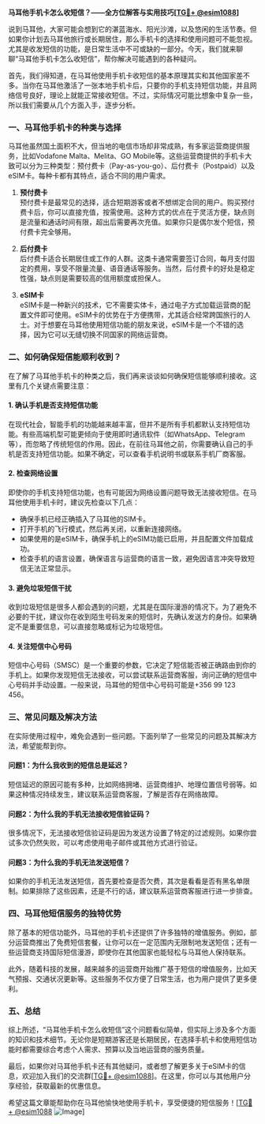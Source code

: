 **马耳他手机卡怎么收短信？——全方位解答与实用技巧[[TG💪+ @esim1088](https://t.me/s/esim1088)]**

说到马耳他，大家可能会想到它的湛蓝海水、阳光沙滩，以及悠闲的生活节奏。但如果你计划去马耳他旅行或长期居住，那么手机卡的选择和使用问题可不能忽视。尤其是收发短信的功能，是日常生活中不可或缺的一部分。今天，我们就来聊聊“马耳他手机卡怎么收短信”，帮你解决可能遇到的各种疑问。

首先，我们得知道，在马耳他使用手机卡收短信的基本原理其实和其他国家差不多。当你在马耳他激活了一张本地手机卡后，只要你的手机支持短信功能，并且网络信号良好，理论上就能正常接收短信。不过，实际情况可能比想象中复杂一些，所以我们需要从几个方面入手，逐步分析。

### **一、马耳他手机卡的种类与选择**

马耳他虽然国土面积不大，但当地的电信市场却非常成熟，有多家运营商提供服务，比如Vodafone Malta、Melita、GO Mobile等。这些运营商提供的手机卡大致可以分为三种类型：预付费卡（Pay-as-you-go）、后付费卡（Postpaid）以及eSIM卡。每种卡都有其特点，适合不同的用户需求。

1. **预付费卡**  
   预付费卡是最常见的选择，适合短期游客或者不想绑定合同的用户。购买预付费卡后，你可以直接充值，按需使用。这种方式的优点在于灵活方便，缺点则是流量和通话时间有限，超出后需要再次充值。如果你只是偶尔发个短信，预付费卡完全够用。

2. **后付费卡**  
   后付费卡适合长期居住或工作的人群。这类卡通常需要签订合同，每月支付固定的费用，享受不限量流量、语音通话等服务。当然，后付费卡的好处是稳定性强，缺点则是需要较高的信用额度或担保人。

3. **eSIM卡**  
   eSIM卡是一种新兴的技术，它不需要实体卡，通过电子方式加载运营商的配置文件即可使用。eSIM卡的优势在于方便携带，尤其适合经常跨国旅行的人士。对于想要在马耳他使用短信功能的朋友来说，eSIM卡是一个不错的选择，因为它可以无缝切换不同国家的网络运营商。

### **二、如何确保短信能顺利收到？**

在了解了马耳他手机卡的种类之后，我们再来谈谈如何确保短信能够顺利接收。这里有几个关键点需要注意：

#### **1. 确认手机是否支持短信功能**
   在现代社会，智能手机的功能越来越丰富，但并不是所有手机都默认支持短信功能。有些高端机型可能更倾向于使用即时通讯软件（如WhatsApp、Telegram等），而忽略了传统短信的作用。因此，在前往马耳他之前，你需要确认自己的手机是否支持短信功能。如果不确定，可以查看手机说明书或联系手机厂商客服。

#### **2. 检查网络设置**
   即使你的手机支持短信功能，也有可能因为网络设置问题导致无法接收短信。在马耳他使用手机卡时，建议先检查以下几点：
   - 确保手机已经正确插入了马耳他的SIM卡。
   - 打开手机的飞行模式，然后再关闭，以重新连接网络。
   - 如果使用的是eSIM卡，确保手机上的eSIM功能已启用，并且配置文件加载成功。
   - 检查手机的语言设置，确保语言与运营商的语言一致，避免因语言冲突导致短信无法正常显示。

#### **3. 避免垃圾短信干扰**
   收到垃圾短信是很多人都会遇到的问题，尤其是在国际漫游的情况下。为了避免不必要的干扰，建议你在收到陌生号码发来的短信时，先确认发送方的身份。如果确定不是重要信息，可以直接忽略或标记为垃圾短信。

#### **4. 关注短信中心号码**
   短信中心号码（SMSC）是一个重要的参数，它决定了短信能否被正确路由到你的手机上。如果你发现短信无法接收，可以尝试联系运营商客服，询问正确的短信中心号码并手动设置。一般来说，马耳他的短信中心号码可能是+356 99 123 456。

### **三、常见问题及解决方法**

在实际使用过程中，难免会遇到一些问题。下面列举了一些常见的问题及其解决方法，希望能帮到你。

#### **问题1：为什么我收到的短信总是延迟？**
   短信延迟的原因可能有多种，比如网络拥堵、运营商维护、地理位置信号弱等。如果这种情况持续发生，建议联系运营商客服，了解是否存在网络故障。

#### **问题2：为什么我的手机无法接收短信验证码？**
   很多情况下，无法接收短信验证码是因为发送方设置了特定的过滤规则。如果你尝试多次仍然失败，可以考虑使用电子邮件或其他方式进行验证。

#### **问题3：为什么我的手机无法发送短信？**
   如果你的手机无法发送短信，首先要检查是否欠费，其次是看看是否有黑名单限制。如果排除了这些因素，还是不行的话，建议联系运营商客服进行进一步排查。

### **四、马耳他短信服务的独特优势**

除了基本的短信功能外，马耳他的手机卡还提供了许多独特的增值服务。例如，部分运营商推出了免费短信套餐，让你可以在一定范围内无限制地发送短信；还有一些运营商支持国际短信漫游，即使你在其他国家也能轻松与马耳他人保持联系。

此外，随着科技的发展，越来越多的运营商开始推广基于短信的增值服务，比如天气预报、交通状况更新等。这些服务不仅方便了日常生活，也为用户提供了更多便利。

### **五、总结**

综上所述，“马耳他手机卡怎么收短信”这个问题看似简单，但实际上涉及多个方面的知识和技术细节。无论你是短期游客还是长期居民，在选择手机卡和使用短信功能时都需要综合考虑个人需求、预算以及当地运营商的服务质量。

最后，如果你对马耳他手机卡还有其他疑问，或者想了解更多关于eSIM卡的信息，欢迎加入我们的交流群[[TG💪+ @esim1088](https://t.me/s/esim1088)]。在这里，你可以与其他用户分享经验，获取最新的优惠信息。

希望这篇文章能帮助你在马耳他愉快地使用手机卡，享受便捷的短信服务！[[TG💪+ @esim1088](https://t.me/s/esim1088) ![Image](https://i.postimg.cc/4NQfJmqS/Snipaste-2025-05-13-00-14-12.png)]